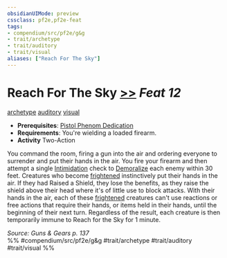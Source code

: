 ```yaml
---
obsidianUIMode: preview
cssclass: pf2e,pf2e-feat
tags:
- compendium/src/pf2e/g&g
- trait/archetype
- trait/auditory
- trait/visual
aliases: ["Reach For The Sky"]
---
```

# Reach For The Sky  [>>](chapter-9-playing-the-game.md#Actions "Two-Action") *Feat 12*  
[archetype](archetype.md "Archetype Feat Trait")  [auditory](auditory.md "Auditory Effect Trait")  [visual](visual.md "Visual Effect Trait")  

- **Prerequisites**: [Pistol Phenom Dedication](pistol-phenom-dedication-g-g.md)
- **Requirements**: You're wielding a loaded firearm.
- **Activity** Two-Action

You command the room, firing a gun into the air and ordering everyone to surrender and put their hands in the air. You fire your firearm and then attempt a single [Intimidation](skills.md#Intimidation) check to [Demoralize](demoralize.md) each enemy within 30 feet. Creatures who become [frightened](conditions.md#Frightened) instinctively put their hands in the air. If they had Raised a Shield, they lose the benefits, as they raise the shield above their head where it's of little use to block attacks. With their hands in the air, each of these [frightened](conditions.md#Frightened) creatures can't use reactions or free actions that require their hands, or items held in their hands, until the beginning of their next turn. Regardless of the result, each creature is then temporarily immune to Reach for the Sky for 1 minute.

*Source: Guns & Gears p. 137*  
%% #compendium/src/pf2e/g&g #trait/archetype #trait/auditory #trait/visual %%